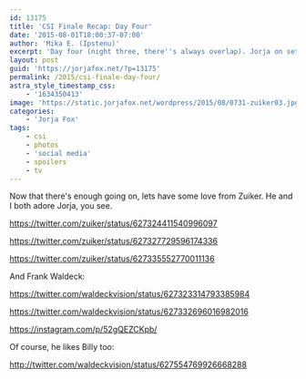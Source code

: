 ```yaml
---
id: 13175
title: 'CSI Finale Recap: Day Four'
date: '2015-08-01T18:00:37-07:00'
author: 'Mika E. (Ipstenu)'
excerpt: 'Day four (night three, there''s always overlap). Jorja on set a lot.'
layout: post
guid: 'https://jorjafox.net/?p=13175'
permalink: /2015/csi-finale-day-four/
astra_style_timestamp_css:
    - '1634350413'
image: 'https://static.jorjafox.net/wordpress/2015/08/0731-zuiker03.jpg'
categories:
    - 'Jorja Fox'
tags:
    - csi
    - photos
    - 'social media'
    - spoilers
    - tv
---
```


Now that there's enough going on, lets have some love from Zuiker. He and I both adore Jorja, you see.

https://twitter.com/zuiker/status/627324411540996097

https://twitter.com/zuiker/status/627327729596174336

https://twitter.com/zuiker/status/627335552770011136

And Frank Waldeck:

https://twitter.com/waldeckvision/status/627323314793385984

https://twitter.com/waldeckvision/status/627332696016982016

https://instagram.com/p/52gQEZCKpb/

Of course, he likes Billy too:

http://twitter.com/waldeckvision/status/627554769926668288